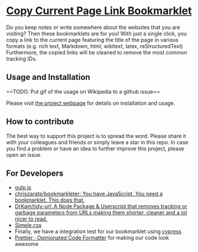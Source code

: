 # [Copy Current Page Link Bookmarklet](https://bithappens.github.io/copy-link-bookmarklet)

Do you keep notes or write somewhere about the websites that you are visiting?
Then these bookmarklets are for you!
With just a single click, you copy a link to the current page featuring the title of the page in various formats (e.g. rich text, Markdown, html, wikitext, latex, reStructuredText)
Furthermore, the copied links will be cleaned to remove the most common tracking IDs.

## Usage and Installation

==TODO: Put gif of the usage on Wikipedia to a github issue==

Please visit [the project webpage](https://bithappens.github.io/copy-link-bookmarklet) for details on installation and usage.

## How to contribute

The best way to support this project is to spread the word.
Please share it with your colleagues and friends or simply leave a star in this repo.
In case you find a problem or have an idea to further improve this project, please open an issue.

## For Developers

- [gulp.js](https://gulpjs.com/)
- [chriszarate/bookmarkleter: You have JavaScript. You need a bookmarklet. This does that.](https://github.com/chriszarate/bookmarkleter)
- [DrKain/tidy-url: A Node Package & Userscript that removes tracking or garbage parameters from URLs making them shorter, cleaner and a lot nicer to read.](https://github.com/DrKain/tidy-url)
- [Simple.css](https://simplecss.org/)
- Finally, we have a integration test for our bookmarklet using [cypress](https://www.cypress.io/)
- [Prettier · Opinionated Code Formatter](https://prettier.io/) for making our code look awesome
